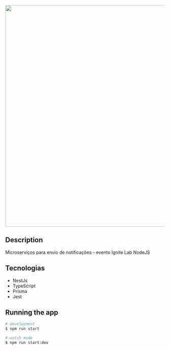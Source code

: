 <div align="center">
<img src="https://user-images.githubusercontent.com/20880702/207384665-6874660c-96ac-48bd-a3b7-9928ec80df6b.png" width="700px" />
</div>

## Description
Microserviços para envio de notificações - evento Ignite Lab NodeJS

## Tecnologias

* NestJs
* TypeScript
* Prisma
* Jest

## Running the app

```bash
# development
$ npm run start

# watch mode
$ npm run start:dev

```


